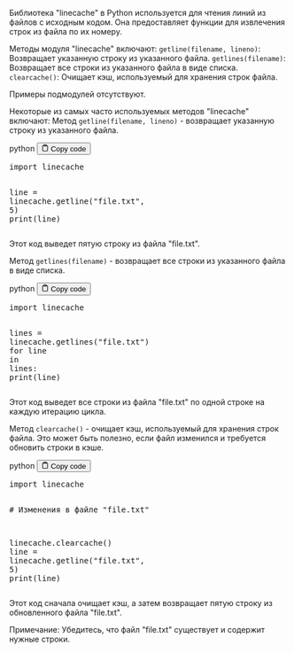<p>Библиотека "linecache" в Python используется для чтения линий из файлов с исходным кодом.
Она предоставляет функции для извлечения строк из файла по их номеру.</p>
<p>Методы модуля "linecache" включают:
<code>getline(filename, lineno)</code>: Возвращает указанную строку из указанного файла.
<code>getlines(filename)</code>: Возвращает все строки из указанного файла в виде списка.
<code>clearcache()</code>: Очищает кэш, используемый для хранения строк файла.</p>
<p>Примеры подмодулей отсутствуют.</p>
<p>Некоторые из самых часто используемых методов "linecache" включают:
Метод <code>getline(filename, lineno)</code> - возвращает указанную строку из указанного файла.</p>
<div class="code-element">
<div class="lang-line">
  <text>python</text>
  <button class="copy-button"
          id="code9ca67182401f7ef31e16bd76838a6f0bb"
          onclick="copyCode(code9ca67182401f7ef31e16bd76838a6f0b, code9ca67182401f7ef31e16bd76838a6f0bb)">
    <svg stroke="currentColor"
         fill="none"
         stroke-width="2"
         viewBox="0 0 24 24"
         stroke-linecap="round"
         stroke-linejoin="round"
         class="h-4 w-4"
         height="1em"
         width="1em"
         xmlns="http://www.w3.org/2000/svg">
      <path d="M16 4h2a2 2 0 0 1 2 2v14a2 2 0 0 1-2 2H6a2 2 0 0 1-2-2V6a2 2 0 0 1 2-2h2"></path>
      <rect x="8" y="2" width="8" height="4" rx="1" ry="1"></rect>
    </svg>
    <text>Copy code</text>
  </button>

</div>
<div class="code" id="code9ca67182401f7ef31e16bd76838a6f0b"><div class="highlight"><pre><span></span><span class="kn">import</span> <span class="nn">linecache</span>

<span class="n">line</span> <span class="o">=</span> <span class="n">linecache</span><span class="o">.</span><span class="n">getline</span><span class="p">(</span><span class="s2">&quot;file.txt&quot;</span><span class="p">,</span> <span class="mi">5</span><span class="p">)</span>
<span class="nb">print</span><span class="p">(</span><span class="n">line</span><span class="p">)</span>
</pre></div></div>
</div>

<p>Этот код выведет пятую строку из файла "file.txt".</p>
<p>Метод <code>getlines(filename)</code> - возвращает все строки из указанного файла в виде списка.</p>
<div class="code-element">
<div class="lang-line">
  <text>python</text>
  <button class="copy-button"
          id="codea4f755dfe575daa298a3ef21010d1211b"
          onclick="copyCode(codea4f755dfe575daa298a3ef21010d1211, codea4f755dfe575daa298a3ef21010d1211b)">
    <svg stroke="currentColor"
         fill="none"
         stroke-width="2"
         viewBox="0 0 24 24"
         stroke-linecap="round"
         stroke-linejoin="round"
         class="h-4 w-4"
         height="1em"
         width="1em"
         xmlns="http://www.w3.org/2000/svg">
      <path d="M16 4h2a2 2 0 0 1 2 2v14a2 2 0 0 1-2 2H6a2 2 0 0 1-2-2V6a2 2 0 0 1 2-2h2"></path>
      <rect x="8" y="2" width="8" height="4" rx="1" ry="1"></rect>
    </svg>
    <text>Copy code</text>
  </button>

</div>
<div class="code" id="codea4f755dfe575daa298a3ef21010d1211"><div class="highlight"><pre><span></span><span class="kn">import</span> <span class="nn">linecache</span>

<span class="n">lines</span> <span class="o">=</span> <span class="n">linecache</span><span class="o">.</span><span class="n">getlines</span><span class="p">(</span><span class="s2">&quot;file.txt&quot;</span><span class="p">)</span>
<span class="k">for</span> <span class="n">line</span> <span class="ow">in</span> <span class="n">lines</span><span class="p">:</span>
    <span class="nb">print</span><span class="p">(</span><span class="n">line</span><span class="p">)</span>
</pre></div></div>
</div>

<p>Этот код выведет все строки из файла "file.txt" по одной строке на каждую итерацию цикла.</p>
<p>Метод <code>clearcache()</code> - очищает кэш, используемый для хранения строк файла.
Это может быть полезно, если файл изменился и требуется обновить строки в кэше.</p>
<div class="code-element">
<div class="lang-line">
  <text>python</text>
  <button class="copy-button"
          id="codeec77ce8aa8676a0b1355232ce12de170b"
          onclick="copyCode(codeec77ce8aa8676a0b1355232ce12de170, codeec77ce8aa8676a0b1355232ce12de170b)">
    <svg stroke="currentColor"
         fill="none"
         stroke-width="2"
         viewBox="0 0 24 24"
         stroke-linecap="round"
         stroke-linejoin="round"
         class="h-4 w-4"
         height="1em"
         width="1em"
         xmlns="http://www.w3.org/2000/svg">
      <path d="M16 4h2a2 2 0 0 1 2 2v14a2 2 0 0 1-2 2H6a2 2 0 0 1-2-2V6a2 2 0 0 1 2-2h2"></path>
      <rect x="8" y="2" width="8" height="4" rx="1" ry="1"></rect>
    </svg>
    <text>Copy code</text>
  </button>

</div>
<div class="code" id="codeec77ce8aa8676a0b1355232ce12de170"><div class="highlight"><pre><span></span><span class="kn">import</span> <span class="nn">linecache</span>

<span class="c1"># Изменения в файле &quot;file.txt&quot;</span>

<span class="n">linecache</span><span class="o">.</span><span class="n">clearcache</span><span class="p">()</span>
<span class="n">line</span> <span class="o">=</span> <span class="n">linecache</span><span class="o">.</span><span class="n">getline</span><span class="p">(</span><span class="s2">&quot;file.txt&quot;</span><span class="p">,</span> <span class="mi">5</span><span class="p">)</span>
<span class="nb">print</span><span class="p">(</span><span class="n">line</span><span class="p">)</span>
</pre></div></div>
</div>

<p>Этот код сначала очищает кэш, а затем возвращает пятую строку из обновленного файла "file.txt".</p>
<p>Примечание: Убедитесь, что файл "file.txt" существует и содержит нужные строки.</p>